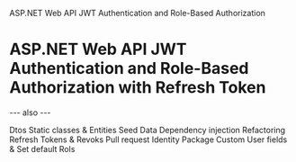 
 ASP.NET Web API JWT Authentication and Role-Based Authorization


# ASP.NET Web API JWT Authentication and Role-Based Authorization with Refresh Token



--- also ---

Dtos
Static classes & Entities
Seed Data
Dependency injection
Refactoring
Refresh Tokens & Revoks
Pull request
Identity Package
Custom User fields & Set default Rols





